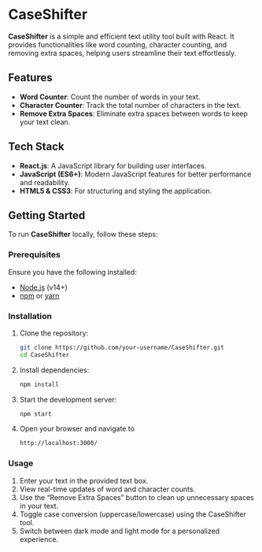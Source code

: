 # CaseShifter

**CaseShifter** is a simple and efficient text utility tool built with React. It provides functionalities like word counting, character counting, and removing extra spaces, helping users streamline their text effortlessly.

## Features

- **Word Counter**: Count the number of words in your text.
- **Character Counter**: Track the total number of characters in the text.
- **Remove Extra Spaces**: Eliminate extra spaces between words to keep your text clean.

## Tech Stack

- **React.js**: A JavaScript library for building user interfaces.
- **JavaScript (ES6+)**: Modern JavaScript features for better performance and readability.
- **HTML5 & CSS3**: For structuring and styling the application.

## Getting Started

To run **CaseShifter** locally, follow these steps:

### Prerequisites

Ensure you have the following installed:

- [Node.js](https://nodejs.org/) (v14+)
- [npm](https://www.npmjs.com/) or [yarn](https://yarnpkg.com/)

### Installation

1. Clone the repository:

   ```bash
   git clone https://github.com/your-username/CaseShifter.git
   cd CaseShifter

2. Install dependencies:

   ```bash
   npm install

3. Start the development server:

   ```bash
   npm start

4.  Open your browser and navigate to
    ```bash
    http://localhost:3000/

### Usage
1. Enter your text in the provided text box.
2. View real-time updates of word and character counts.
3. Use the “Remove Extra Spaces” button to clean up unnecessary spaces in your text.
4. Toggle case conversion (uppercase/lowercase) using the CaseShifter tool.
5. Switch between dark mode and light mode for a personalized experience.
